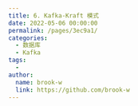 ```yaml
---
title: 6. Kafka-Kraft 模式
date: 2022-05-06 00:00:00
permalink: /pages/3ec9a1/
categories:
  - 数据库
  - Kafka
tags:
  - 
author: 
  name: brook-w
  link: https://github.com/brook-w
---
```

